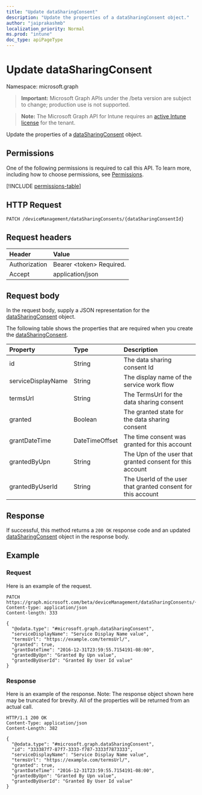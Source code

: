 ```yaml
---
title: "Update dataSharingConsent"
description: "Update the properties of a dataSharingConsent object."
author: "jaiprakashmb"
localization_priority: Normal
ms.prod: "intune"
doc_type: apiPageType
---
```


# Update dataSharingConsent

Namespace: microsoft.graph

> **Important:** Microsoft Graph APIs under the /beta version are subject to change; production use is not supported.

> **Note:** The Microsoft Graph API for Intune requires an [active Intune license](https://go.microsoft.com/fwlink/?linkid=839381) for the tenant.

Update the properties of a [dataSharingConsent](../resources/intune-devices-datasharingconsent.md) object.

## Permissions
One of the following permissions is required to call this API. To learn more, including how to choose permissions, see [Permissions](/graph/permissions-reference).

<!-- { "blockType": "permissions", "name": "intune_devices_datasharingconsent_update" } -->
[!INCLUDE [permissions-table](../includes/permissions/intune-devices-datasharingconsent-update-permissions.md)]

## HTTP Request
<!-- {
  "blockType": "ignored"
}
-->
``` http
PATCH /deviceManagement/dataSharingConsents/{dataSharingConsentId}
```

## Request headers
|Header|Value|
|:---|:---|
|Authorization|Bearer &lt;token&gt; Required.|
|Accept|application/json|

## Request body
In the request body, supply a JSON representation for the [dataSharingConsent](../resources/intune-devices-datasharingconsent.md) object.

The following table shows the properties that are required when you create the [dataSharingConsent](../resources/intune-devices-datasharingconsent.md).

|Property|Type|Description|
|:---|:---|:---|
|id|String|The data sharing consent Id|
|serviceDisplayName|String|The display name of the service work flow|
|termsUrl|String|The TermsUrl for the data sharing consent|
|granted|Boolean|The granted state for the data sharing consent|
|grantDateTime|DateTimeOffset|The time consent was granted for this account|
|grantedByUpn|String|The Upn of the user that granted consent for this account|
|grantedByUserId|String|The UserId of the user that granted consent for this account|



## Response
If successful, this method returns a `200 OK` response code and an updated [dataSharingConsent](../resources/intune-devices-datasharingconsent.md) object in the response body.

## Example

### Request
Here is an example of the request.
``` http
PATCH https://graph.microsoft.com/beta/deviceManagement/dataSharingConsents/{dataSharingConsentId}
Content-type: application/json
Content-length: 333

{
  "@odata.type": "#microsoft.graph.dataSharingConsent",
  "serviceDisplayName": "Service Display Name value",
  "termsUrl": "https://example.com/termsUrl/",
  "granted": true,
  "grantDateTime": "2016-12-31T23:59:55.7154191-08:00",
  "grantedByUpn": "Granted By Upn value",
  "grantedByUserId": "Granted By User Id value"
}
```

### Response
Here is an example of the response. Note: The response object shown here may be truncated for brevity. All of the properties will be returned from an actual call.
``` http
HTTP/1.1 200 OK
Content-Type: application/json
Content-Length: 382

{
  "@odata.type": "#microsoft.graph.dataSharingConsent",
  "id": "333387f7-87f7-3333-f787-3333f7873333",
  "serviceDisplayName": "Service Display Name value",
  "termsUrl": "https://example.com/termsUrl/",
  "granted": true,
  "grantDateTime": "2016-12-31T23:59:55.7154191-08:00",
  "grantedByUpn": "Granted By Upn value",
  "grantedByUserId": "Granted By User Id value"
}
```
